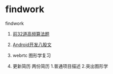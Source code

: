 # findwork
findwork

1. [前32道高频算法题](algorithm.md) 

2. [Android开发八股文](android_framework.md)
   
3. webrtc 图形学复习 

4. 更新简历 
    两份简历 
        1.普通项目描述 
        2.突出图形学





